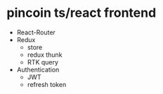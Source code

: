 # pincoin ts/react frontend

- React-Router
- Redux
  - store
  - redux thunk
  - RTK query
- Authentication
  - JWT
  - refresh token
